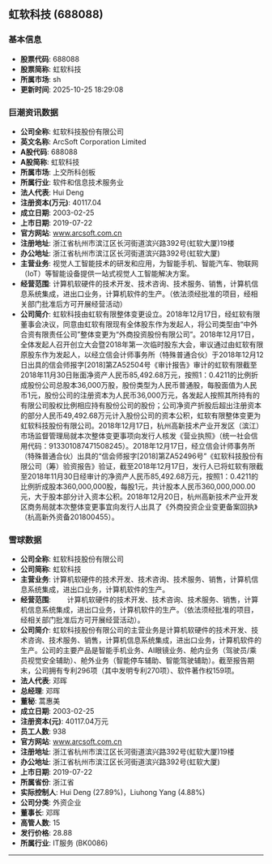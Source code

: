 ## 虹软科技 (688088)

### 基本信息

- **股票代码**: 688088
- **股票简称**: 虹软科技
- **所属市场**: sh
- **更新时间**: 2025-10-25 18:29:08

### 巨潮资讯数据

- **公司全称**: 虹软科技股份有限公司
- **英文名称**: ArcSoft Corporation Limited
- **A股代码**: 688088
- **A股简称**: 虹软科技
- **所属市场**: 上交所科创板
- **所属行业**: 软件和信息技术服务业
- **法人代表**: Hui Deng
- **注册资本(万元)**: 40117.04
- **成立日期**: 2003-02-25
- **上市日期**: 2019-07-22
- **官方网站**: www.arcsoft.com.cn
- **注册地址**: 浙江省杭州市滨江区长河街道滨兴路392号(虹软大厦)19楼
- **办公地址**: 浙江省杭州市滨江区长河街道滨兴路392号(虹软大厦)
- **主营业务**: 视觉人工智能技术的研发和应用，为智能手机、智能汽车、物联网（IoT）等智能设备提供一站式视觉人工智能解决方案。
- **经营范围**: 计算机软硬件的技术开发、技术咨询、技术服务、销售，计算机信息系统集成，进出口业务，计算机软件的生产。（依法须经批准的项目，经相关部门批准后方可开展经营活动）
- **公司简介**: 虹软科技由虹软有限整体变更设立。2018年12月17日，经虹软有限董事会决议，同意由虹软有限现有全体股东作为发起人，将公司类型由“中外合资有限责任公司”整体变更为“外商投资股份有限公司”。2018年12月17日，全体发起人召开创立大会暨2018年第一次临时股东大会，审议通过由虹软有限原股东作为发起人，以经立信会计师事务所（特殊普通合伙）于2018年12月12日出具的信会师报字[2018]第ZA52504号《审计报告》审计的虹软有限截至2018年11月30日账面净资产人民币85,492.68万元，按照1：0.4211的比例折成股份公司总股本36,000万股，股份类型为人民币普通股，每股面值为人民币1元，股份公司的注册资本为人民币36,000万元，各发起人按照其所持有的有限公司股权比例相应持有股份公司的股份；公司净资产折股后超出注册资本的部分人民币49,492.68万元计入股份公司的资本公积，虹软有限整体变更为虹软科技股份有限公司。2018年12月17日，杭州高新技术产业开发区（滨江）市场监督管理局就本次整体变更事项向发行人核发《营业执照》（统一社会信用代码：913301087471508245）。2018年12月17日，经立信会计师事务所（特殊普通合伙）出具的“信会师报字[2018]第ZA52496号”《虹软科技股份有限公司（筹）验资报告》验证，截至2018年12月17日，发行人已将虹软有限截至2018年11月30日经审计的净资产人民币85,492.68万元，按照1：0.4211的比例折成股本360,000,000股，每股1元，共计股本人民币360,000,000.00元，大于股本部分计入资本公积。2018年12月20日，杭州高新技术产业开发区商务局就本次整体变更事宜向发行人出具了《外商投资企业变更备案回执》（杭高新外资备201800455）。

### 雪球数据

- **公司全称**: 虹软科技股份有限公司
- **公司简称**: 虹软科技
- **主营业务**: 计算机软硬件的技术开发、技术咨询、技术服务、销售，计算机信息系统集成，进出口业务，计算机软件的生产。
- **经营范围**: 　　计算机软硬件的技术开发、技术咨询、技术服务、销售，计算机信息系统集成，进出口业务，计算机软件的生产。（依法须经批准的项目，经相关部门批准后方可开展经营活动）。
- **公司简介**: 虹软科技股份有限公司的主营业务是计算机软硬件的技术开发、技术咨询、技术服务、销售，计算机信息系统集成，进出口业务，计算机软件的生产。公司的主要产品是智能手机业务、AI眼镜业务、舱内业务（驾驶员/乘员视觉安全辅助）、舱外业务（智能停车辅助、智能驾驶辅助）。截至报告期末，公司拥有专利296项（其中发明专利270项）、软件著作权159项。
- **法人代表**: 邓晖
- **总经理**: 邓晖
- **董秘**: 蒿惠美
- **成立日期**: 2003-02-25
- **注册资本(元)**: 40117.04万元
- **员工人数**: 938
- **官方网站**: www.arcsoft.com.cn
- **注册地址**: 浙江省杭州市滨江区长河街道滨兴路392号(虹软大厦)19楼
- **办公地址**: 浙江省杭州市滨江区长河街道滨兴路392号(虹软大厦)
- **上市日期**: 2019-07-22
- **所属省份**: 浙江省
- **实际控制人**: Hui Deng (27.89%)，Liuhong Yang (4.88%)
- **公司分类**: 外资企业
- **董事长**: 邓晖
- **高管人数**: 15
- **发行价格**: 28.88
- **所属行业**: IT服务 (BK0086)

---